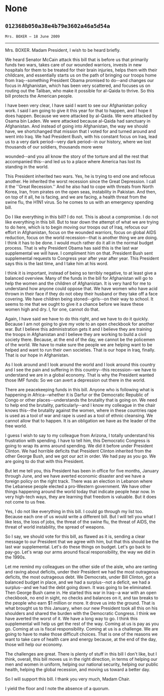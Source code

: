 # None
## `012368b050a38e4b79e3602a46a5d54a`
`Mrs. BOXER — 18 June 2009`

---


Mrs. BOXER. Madam President, I wish to be heard briefly.

We heard Senator McCain attack this bill that is before us that 
primarily funds two wars, takes care of our wounded warriors, invests 
in new hospitals for them to be treated for their brain injuries, helps 
them with their childcare, and essentially starts us on the path of 
bringing our troops home from Iraq--something President Obama promised 
to do--and changes our focus in Afghanistan, which has been very 
scattered, and focuses us on routing out the Taliban, who make it 
possible for al-Qaida to thrive. So this bill protects the American 
people.

I have been very clear, I have said I want to see our Afghanistan 
policy work. I said I am going to give it this year for that to happen, 
and I hope it does happen. Because we were attacked by al-Qaida. We 
were attacked by Osama bin Laden. We were attacked because al-Qaida had 
sanctuary in Afghanistan. And instead of going into Afghanistan, the 
way we should have, we shortchanged that mission that I voted for and 
turned around and went into Iraq. We had President Bush, with his 
constant focus on Iraq, lead us to a very dark period--very dark 
period--in our history, where we lost thousands of our soldiers, 
thousands more were


wounded--and you all know the story of the torture and all the rest 
that accompanied this--and led us to a place where America has lost its 
standing in the world.

This President inherited two wars. Yes, he is trying to end one and 
refocus another. He inherited the worst recession since the Great 
Depression. I call it the ''Great Recession.'' And he also had to cope 
with threats from North Korea, Iran, from pirates on the open seas, 
instability in Pakistan. And then, on top of it all, he is facing, and 
we are facing, a health threat from the swine flu, the H1N1 virus. So 
he comes to us with an emergency spending bill.

Do I like everything in this bill? I do not. This is about a 
compromise. I do not like everything in this bill. But to tear down the 
attempt of what we are trying to do here, which is to begin moving our 
troops out of Iraq, refocus our effort in Afghanistan, focus on the 
wounded warriors, focus on global AIDS reduction, focus on the world 
recession--that is another thing we are doing. I think it has to be 
done. I would much rather do it all in the normal budget process. That 
is why President Obama has said this is the last war supplemental we 
will have. I compliment him on that. President Bush sent supplemental 
requests to Congress year after year after year. This President says 
this is the last time, and I take him at his word.

I think it is important, instead of being so terribly negative, to at 
least give a balanced overview. Many of the funds in the bill for 
Afghanistan will go to help the women and the children of Afghanistan. 
It is very hard for me to understand how anyone could oppose that. We 
have women who have acid thrown in their face if they do not obey their 
husband or they take off a face covering. We have children being 
stoned--girls--on their way to school. It seems to me that we ought to 
give it a chance before we leave these women high and dry. I, for one, 
cannot do that.

Again, I have said we have to do this right, and we have to do it 
quickly. Because I am not going to give my vote to an open checkbook 
for another war. But I believe this administration gets it and I 
believe they are training the troops in Afghanistan and I believe they 
are working to build a civil society there. Because, at the end of the 
day, we cannot be the policemen of the world. We have to make sure the 
people we are helping want to be helped and want to run their own 
societies. That is our hope in Iraq, finally. That is our hope in 
Afghanistan.

As I look around and I look around the world and I look around this 
country and I see the pain and suffering in this country--this 
recession--we have to understand we are in a global economy. That is 
why the President wanted those IMF funds: So we can avert a depression 
out there in the world.

There are peacekeeping funds in this bill. Anyone who is following 
what is happening in Africa--whether it is Darfur or the Democratic 
Republic of Congo or other places--understands the brutality that is 
going on. We need to help end the brutality, particularly--and I know 
my colleague in the chair knows this--the brutality against the women, 
where in these countries rape is used as a tool of war and rape is used 
as a tool of ethnic cleansing. We cannot allow that to happen. It is an 
obligation we have as the leader of the free world.

I guess I wish to say to my colleague from Arizona, I totally 
understand his frustration with spending. I have to tell him, this 
Democratic Congress is going to wrap its arms around spending. We did 
it before under President Clinton. We had horrible deficits that 
President Clinton inherited from the other George Bush, and we got our 
act in order. We had pay as you go. We are going to do that with this 
President.

But let me tell you, this President has been in office for five 
months, January through June, and we have averted economic disaster and 
we have a foreign policy on the right track. There was an election in 
Lebanon where the Lebanese people elected a pro-Western government. We 
have other things happening around the world today that indicate people 
hear now. In very high-tech ways, they are learning that freedom is 
valuable. But it does not come to us free.

Yes, I do not like everything in this bill. I could go through my 
list too. Because each one of us would write a different bill. But I 
will tell you what I like less, the loss of jobs, the threat of the 
swine flu, the threat of AIDS, the threat of world instability, the 
spread of weapons.

So I say, we should vote for this bill, as flawed as it is, sending a 
clear message to our President that we agree with him, but that this 
should be the last war supplemental. Let's do these things on budget. 
Let's go back to pay-go. Let's wrap our arms around fiscal 
responsibility, the way we did in the 1990s.

Let me remind my colleagues on the other side of the aisle, who are 
ranting and raving about deficits, under their President we had the 
most outrageous deficits, the most outrageous debt. We Democrats, under 
Bill Clinton, got a balanced budget in place, and we had a surplus--not 
a deficit, we had a surplus--and we had the debt going down. It was 
going to be eliminated. Then George Bush came in. He started this war 
in Iraq--a war with an open checkbook, no end in sight, no checks and 
balances on it, and tax breaks to the people who earn $1 million or 
more. It drove us into the ground. That is what brought us to this 
January, when our new President took all this on his shoulders and 
shared the burden with the Democratic Congress. I think we have averted 
the worst of it. We have a long way to go. I think this supplemental 
will help us get the rest of the way. Coming at us is pay as you go. 
Coming at us is fiscal responsibility. Coming at us is a challenge. We 
are going to have to make those difficult choices. That is one of the 
reasons we want to take care of health care and energy because, at the 
end of the day, those will help our economy.


The challenges are great. There is plenty of stuff in this bill I 
don't like, but I think, overall, this bill moves us in the right 
direction, in terms of helping our men and women in uniform, helping 
our national security, helping our public health, helping the global 
recession, and moving us toward a better day.

So I will support this bill. I thank you very much, Madam Chair.

I yield the floor and I note the absence of a quorum.